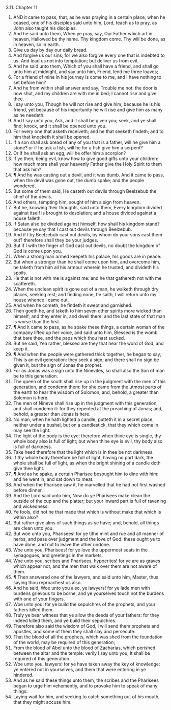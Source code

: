 3.11. Chapter 11
1. AND it came to pass, that, as he was praying in a certain place, when he ceased, one of his disciples said unto him, Lord, teach us to pray, as John also taught his disciples.
2. And he said unto them, When ye pray, say, Our Father which art in heaven, Hallowed be thy name. Thy kingdom come. Thy will be done, as in heaven, so in earth.
3. Give us day by day our daily bread.
4. And forgive us our sins; for we also forgive every one that is indebted to us. And lead us not into temptation; but deliver us from evil.
5. And he said unto them, Which of you shall have a friend, and shall go unto him at midnight, and say unto him, Friend, lend me three loaves;
6. For a friend of mine in his journey is come to me, and I have nothing to set before him?
7. And he from within shall answer and say, Trouble me not: the door is now shut, and my children are with me in bed; I cannot rise and give thee.
8. I say unto you, Though he will not rise and give him, because he is his friend, yet because of his importunity he will rise and give him as many as he needeth.
9. And I say unto you, Ask, and it shall be given you; seek, and ye shall find; knock, and it shall be opened unto you.
10. For every one that asketh receiveth; and he that seeketh findeth; and to him that knocketh it shall be opened.
11. If a son shall ask bread of any of you that is a father, will he give him a stone? or if he ask a fish, will he for a fish give him a serpent?
12. Or if he shall ask an egg, will he offer him a scorpion?
13. If ye then, being evil, know how to give good gifts unto your children: how much more shall your heavenly Father give the Holy Spirit to them that ask him?
14. ¶ And he was casting out a devil, and it was dumb. And it came to pass, when the devil was gone out, the dumb spake; and the people wondered.
15. But some of them said, He casteth out devils through Beelzebub the chief of the devils.
16. And others, tempting him, sought of him a sign from heaven.
17. But he, knowing their thoughts, said unto them, Every kingdom divided against itself is brought to desolation; and a house divided against a house falleth.
18. If Satan also be divided against himself, how shall his kingdom stand? because ye say that I cast out devils through Beelzebub.
19. And if I by Beelzebub cast out devils, by whom do your sons cast them out? therefore shall they be your judges.
20. But if I with the finger of God cast out devils, no doubt the kingdom of God is come upon you.
21. When a strong man armed keepeth his palace, his goods are in peace:
22. But when a stronger than he shall come upon him, and overcome him, he taketh from him all his armour wherein he trusted, and divideth his spoils.
23. He that is not with me is against me: and he that gathereth not with me scattereth.
24. When the unclean spirit is gone out of a man, he walketh through dry places, seeking rest; and finding none, he saith, I will return unto my house whence I came out.
25. And when he cometh, he findeth it swept and garnished.
26. Then goeth he, and taketh to him seven other spirits more wicked than himself; and they enter in, and dwell there: and the last state of that man is worse than the first.
27. ¶ And it came to pass, as he spake these things, a certain woman of the company lifted up her voice, and said unto him, Blessed is the womb that bare thee, and the paps which thou hast sucked.
28. But he said, Yea rather, blessed are they that hear the word of God, and keep it.
29. ¶ And when the people were gathered thick together, he began to say, This is an evil generation: they seek a sign; and there shall no sign be given it, but the sign of Jonas the prophet.
30. For as Jonas was a sign unto the Ninevites, so shall also the Son of man be to this generation.
31. The queen of the south shall rise up in the judgment with the men of this generation, and condemn them: for she came from the utmost parts of the earth to hear the wisdom of Solomon; and, behold, a greater than Solomon is here.
32. The men of Nineve shall rise up in the judgment with this generation, and shall condemn it: for they repented at the preaching of Jonas; and, behold, a greater than Jonas is here.
33. No man, when he hath lighted a candle, putteth it in a secret place, neither under a bushel, but on a candlestick, that they which come in may see the light.
34. The light of the body is the eye: therefore when thine eye is single, thy whole body also is full of light; but when thine eye is evil, thy body also is full of darkness.
35. Take heed therefore that the light which is in thee be not darkness.
36. If thy whole body therefore be full of light, having no part dark, the whole shall be full of light, as when the bright shining of a candle doth give thee light.
37. ¶ And as he spake, a certain Pharisee besought him to dine with him: and he went in, and sat down to meat.
38. And when the Pharisee saw it, he marvelled that he had not first washed before dinner.
39. And the Lord said unto him, Now do ye Pharisees make clean the outside of the cup and the platter; but your inward part is full of ravening and wickedness.
40. Ye fools, did not he that made that which is without make that which is within also?
41. But rather give alms of such things as ye have; and, behold, all things are clean unto you.
42. But woe unto you, Pharisees! for ye tithe mint and rue and all manner of herbs, and pass over judgment and the love of God: these ought ye to have done, and not to leave the other undone.
43. Woe unto you, Pharisees! for ye love the uppermost seats in the synagogues, and greetings in the markets.
44. Woe unto you, scribes and Pharisees, hypocrites! for ye are as graves which appear not, and the men that walk over them are not aware of them.
45. ¶ Then answered one of the lawyers, and said unto him, Master, thus saying thou reproachest us also.
46. And he said, Woe unto you also, ye lawyers! for ye lade men with burdens grievous to be borne, and ye yourselves touch not the burdens with one of your fingers.
47. Woe unto you! for ye build the sepulchres of the prophets, and your fathers killed them.
48. Truly ye bear witness that ye allow the deeds of your fathers: for they indeed killed them, and ye build their sepulchres.
49. Therefore also said the wisdom of God, I will send them prophets and apostles, and some of them they shall slay and persecute:
50. That the blood of all the prophets, which was shed from the foundation of the world, may be required of this generation;
51. From the blood of Abel unto the blood of Zacharias, which perished between the altar and the temple: verily I say unto you, It shall be required of this generation.
52. Woe unto you, lawyers! for ye have taken away the key of knowledge: ye entered not in yourselves, and them that were entering in ye hindered.
53. And as he said these things unto them, the scribes and the Pharisees began to urge him vehemently, and to provoke him to speak of many things:
54. Laying wait for him, and seeking to catch something out of his mouth, that they might accuse him.

